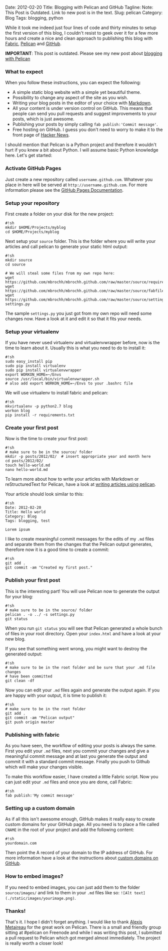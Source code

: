 Date: 2012-02-20
Title: Blogging with Pelican and GitHub
Tagline: Note: This Post is Outdated. Link to new post is in the text.
Slug: pelican
Category: Blog
Tags: blogging, python

While it took me indeed just four lines of code and thirty minutes to setup the
first version of this blog, I couldn't resist to geek over it for a few more
hours and create a nice and clean approach to publishing this blog with
[Fabric](https://github.com/fabric/fabric),
[Pelican](https://github.com/ametaireau/pelican) and
[GitHub](http://github.com).

**IMPORTANT**: This post is outdated. Please see my new post about
[blogging with Pelican](|filename|/pelican2.md)

### What to expect

When you follow these instructions, you can expect the following:

* A simple static blog website with a simple yet beautiful theme.
* Possibility to change any aspect of the site as you wish.
* Writing your blog posts in the editor of your choice with
  [Markdown](http://daringfireball.net/projects/markdown/).
* All your content is under version control on GitHub. This means that people
  can send you pull requests and suggest improvements to your posts, which is
  just awesome.
* Publishing your posts by simply calling `fab publish:'Commit message'`.
* Free hosting on GitHub. I guess you don't need to worry to make it to the
  front page of [Hacker News](http://news.ycombinator.com/).

I should mention that Pelican is a Python project and therefore it wouldn't
hurt if you knew a bit about Python. I will assume basic Python knowledge here.
Let's get started:


### Activate GitHub Pages

Just create a new repository called `username.github.com`. Whatever you place
in here will be served at `http://username.github.com`. For more information
please see the [GitHub Pages Documentation](http://pages.github.com/).


### Setup your repository

First create a folder on your disk for the new project:

    #!sh
    mkdir $HOME/Projects/myblog
    cd $HOME/Projects/myblog

Next setup your `source` folder. This is the folder where you will write your
articles and call pelican to generate your static html output:

    #!sh
    mkdir source
    cd source

    # We will steal some files from my own repo here:
    wget https://github.com/mbrochh/mbrochh.github.com/raw/master/source/requirements.txt
    wget https://github.com/mbrochh/mbrochh.github.com/raw/master/source/fabfile.py
    wget https://github.com/mbrochh/mbrochh.github.com/raw/master/source/settings.py.sample settings.py

The sample `settings.py` you just got from my own repo will need some changes
now. Have a look at it and edit it so that it fits your needs.


### Setup your virtualenv

If you have never used virtualenv and virtualenvwrapper before, now is the
time to learn about it. Usually this is what you need to do to install it:

    #!sh
    sudo easy_install pip
    sudo pip install virtualenv
    sudo pip install virtualenvwrapper
    export WORKON_HOME=~/Envs
    source /usr/local/bin/virtualenvwrapper.sh
    # also add export WORKON_HOME=~/Envs to your .bashrc file

We will use virtualenv to install fabric and pelican:

    #!sh
    mkvirtualenv -p python2.7 blog
    workon blog
    pip install -r requirements.txt


### Create your first post

Now is the time to create your first post:

    #!sh
    # make sure to be in the source/ folder
    mkdir -p posts/2012/02/  # insert appropriate year and month here
    cd posts/2012/02/
    touch hello-world.md
    nano hello-world.md

To learn more about how to write your articles with Markdown or
reStructuredText for Pelican, have a look at
[writing articles using pelican](http://pelican.notmyidea.org/en/latest/getting_started.html#writing-articles-using-pelican).

Your article should look similar to this:

    #!sh
    Date: 2012-02-20
    Title: Hello world
    Category: Blog
    Tags: blogging, test

    Lorem ipsum

I like to create meaningful commit messages for the edits of my `.md` files and
separate them from the changes that the Pelican output generates, therefore now
it is a good time to create a commit:

    #!sh
    git add .
    git commit -am "Created my first post."


### Publish your first post

This is the interesting part! You will use Pelican now to generate the output
for your blog:

    #!sh
    # make sure to be in the source/ folder
    pelican . -o ../ -s settings.py
    git status

When you run `git status` you will see that Pelican generated a whole bunch
of files in your root directory. Open your `index.html` and have a look at
your new blog.

If you see that something went wrong, you might want to destroy the generated
output:

    #!sh
    # make sure to be in the root folder and be sure that your .md file changes
    # have been committed
    git clean -df

Now you can edit your `.md` files again and generate the output again. If you
are happy with your output, it is time to publish it:

    #!sh
    # make sure to be in the root folder
    git add .
    git commit -am "Pelican output"
    git push origin master


### Publishing with fabric

As you have seen, the workflow of editing your posts is always the same. First
you edit your `.md` files, next you commit your changes and give a meaningful
commit message and at last you generate the output and commit it with a
standard commit message. Finally you push to Github which will make your
changes visible.

To make this workflow easier, I have created a little Fabric script. Now you
can just edit your `.md` files and once you are done, call Fabric:

    #!sh
    fab publish:'My commit message'


### Setting up a custom domain

As if all this isn't awesome enough, GitHub makes it really easy to create
custom domains for your GitHub page. All you need is to place a file called
`CNAME` in the root of your project and add the following content:

    #!sh
    yourdomain.com

Then point the A record of your domain to the IP address of GitHub. For more
information have a look at the instructions about
[custom domains on GitHub](http://pages.github.com/#custom_domains).


### How to embed images?

If you need to embed images, you can just add them to the folder
`source/images/` and link to them in your `.md` files like so:
`![Alt text](./static/images/yourimage.png)`.


### Thanks!
That's it. I hope I didn't forget anything. I would like to thank
[Alexis Metaireau](https://twitter.com/ametaireau) for the great work on
Pelican. There is a small and friendly group sitting at #pelican on Freenode
and while I was writing this post, I submitted a pull request to Pelican which
got merged almost immediately. The project is really worth a closer look!
